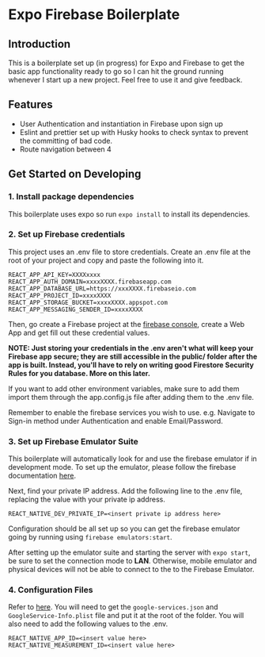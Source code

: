 # Expo Firebase Boilerplate

## Introduction

This is a boilerplate set up (in progress) for Expo and Firebase to get the basic app functionality ready to go so I can hit the ground running whenever I start up a new project. Feel free to use it and give feedback.

## Features

- User Authentication and instantiation in Firebase upon sign up
- Eslint and prettier set up with Husky hooks to check syntax to prevent the committing of bad code.
- Route navigation between 4

## Get Started on Developing

### 1. Install package dependencies

This boilerplate uses expo so run `expo install` to install its dependencies.

### 2. Set up Firebase credentials

This project uses an .env file to store credentials. Create an .env file at the root of your project and copy and paste the following into it.

```
REACT_APP_API_KEY=XXXXxxxx
REACT_APP_AUTH_DOMAIN=xxxxXXXX.firebaseapp.com
REACT_APP_DATABASE_URL=https://xxxXXXX.firebaseio.com
REACT_APP_PROJECT_ID=xxxxXXXX
REACT_APP_STORAGE_BUCKET=xxxxXXXX.appspot.com
REACT_APP_MESSAGING_SENDER_ID=xxxxXXXX
```

Then, go create a Firebase project at the [firebase console](https://console.firebase.google.com/), create a Web App and get fill out these credential values.

**NOTE: Just storing your credentials in the .env aren't what will keep your Firebase app secure; they are still accessible in the public/ folder after the app is built. Instead, you'll have to rely on writing good Firestore Security Rules for you database. More on this later.**

If you want to add other environment variables, make sure to add them import them through the app.config.js file after adding them to the .env file.

Remember to enable the firebase services you wish to use.
e.g. Navigate to Sign-in method under Authentication and enable Email/Password.

### 3. Set up Firebase Emulator Suite

This boilerplate will automatically look for and use the firebase emulator if in development mode. To set up the emulator, please follow the firebase documentation [here](https://firebase.google.com/docs/emulator-suite/connect_and_prototype).

Next, find your private IP address. Add the following line to the .env file, replacing the value with your private ip address.

`REACT_NATIVE_DEV_PRIVATE_IP=<insert private ip address here>`

Configuration should be all set up so you can get the firebase emulator going by running using `firebase emulators:start`.

After setting up the emulator suite and starting the server with `expo start`, be sure to set the connection mode to **LAN**. Otherwise, mobile emulator and physical devices will not be able to connect to the to the Firebase Emulator.

### 4. Configuration Files

Refer to [here](https://support.google.com/firebase/answer/7015592?hl=en).
You will need to get the `google-services.json` and `GoogleService-Info.plist` file and put it at the root of the folder.
You will also need to add the following values to the .env.

```
REACT_NATIVE_APP_ID=<insert value here>
REACT_NATIVE_MEASUREMENT_ID=<insert value here>
```
